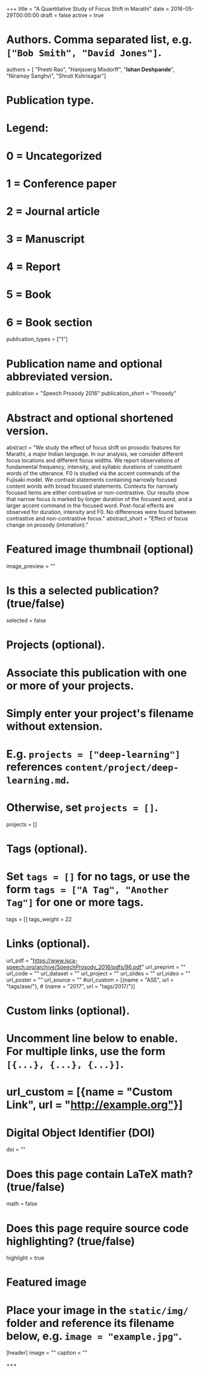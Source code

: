 +++
title = "A Quantitative Study of Focus Shift in Marathi"
date = 2016-05-29T00:00:00
draft = false
active = true

# Authors. Comma separated list, e.g. `["Bob Smith", "David Jones"]`.
authors = [ "Preeti Rao", "Hanjsoerg Mixdorff", "**Ishan Deshpande**", "Niramay Sanghvi", "Shruti Kshrisagar"]

# Publication type.
# Legend:
# 0 = Uncategorized
# 1 = Conference paper
# 2 = Journal article
# 3 = Manuscript
# 4 = Report
# 5 = Book
# 6 = Book section
publication_types = ["1"]

# Publication name and optional abbreviated version.
publication = "Speech Prosody 2016"
publication_short = "Prosody"

# Abstract and optional shortened version.
abstract = "We study the effect of focus shift on prosodic features for Marathi, a major Indian language. In our analysis, we consider different focus locations and different focus widths. We report observations of fundamental frequency, intensity, and syllabic durations of constituent words of the utterance. F0 is studied via the accent commands of the Fujisaki model. We contrast statements containing narrowly focused content words with broad focused statements. Contexts for narrowly focused items are either contrastive or non-contrastive. Our results show that narrow focus is marked by longer duration of the focused word, and a larger accent command in the focused word. Post-focal effects are observed for duration, intensity and F0. No differences were found between contrastive and non-contrastive focus."
abstract_short = "Effect of focus change on prosody (intonation)."

# Featured image thumbnail (optional)
image_preview = ""

# Is this a selected publication? (true/false)
selected = false

# Projects (optional).
#   Associate this publication with one or more of your projects.
#   Simply enter your project's filename without extension.
#   E.g. `projects = ["deep-learning"]` references `content/project/deep-learning.md`.
#   Otherwise, set `projects = []`.
projects = []

# Tags (optional).
#   Set `tags = []` for no tags, or use the form `tags = ["A Tag", "Another Tag"]` for one or more tags.
tags = []
tags_weight = 22


# Links (optional).
url_pdf = "https://www.isca-speech.org/archive/SpeechProsody_2016/pdfs/96.pdf"
url_preprint = ""
url_code = ""
url_dataset = ""
url_project = ""
url_slides = ""
url_video = ""
url_poster = ""
url_source = ""
#url_custom = [{name = "ASE", url = "tags/ase/"},
         #    {name = "2017", url = "tags/2017/"}]


# Custom links (optional).
#   Uncomment line below to enable. For multiple links, use the form `[{...}, {...}, {...}]`.
# url_custom = [{name = "Custom Link", url = "http://example.org"}]

# Digital Object Identifier (DOI)
doi = ""

# Does this page contain LaTeX math? (true/false)
math = false

# Does this page require source code highlighting? (true/false)
highlight = true

# Featured image
# Place your image in the `static/img/` folder and reference its filename below, e.g. `image = "example.jpg"`.
[header]
image = ""
caption = ""

+++

